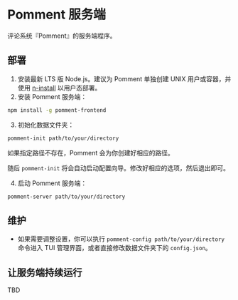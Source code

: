 # Pomment 服务端

评论系统『Pomment』的服务端程序。

## 部署

1. 安装最新 LTS 版 Node.js。建议为 Pomment 单独创建 UNIX 用户或容器，并使用 [n-install](https://github.com/mklement0/n-install) 以用户态部署。
2. 安装 Pomment 服务端：

```bash
npm install -g pomment-frontend
```

3. 初始化数据文件夹：

```bash
pomment-init path/to/your/directory
```

如果指定路径不存在，Pomment 会为你创建好相应的路径。

随后 `pomment-init` 将会自动启动配置向导。修改好相应的选项，然后退出即可。

4. 启动 Pomment 服务端：

```bash
pomment-server path/to/your/directory
```

## 维护

* 如果需要调整设置，你可以执行 `pomment-config path/to/your/directory` 命令进入 TUI 管理界面，或者直接修改数据文件夹下的 `config.json`。

## 让服务端持续运行

TBD